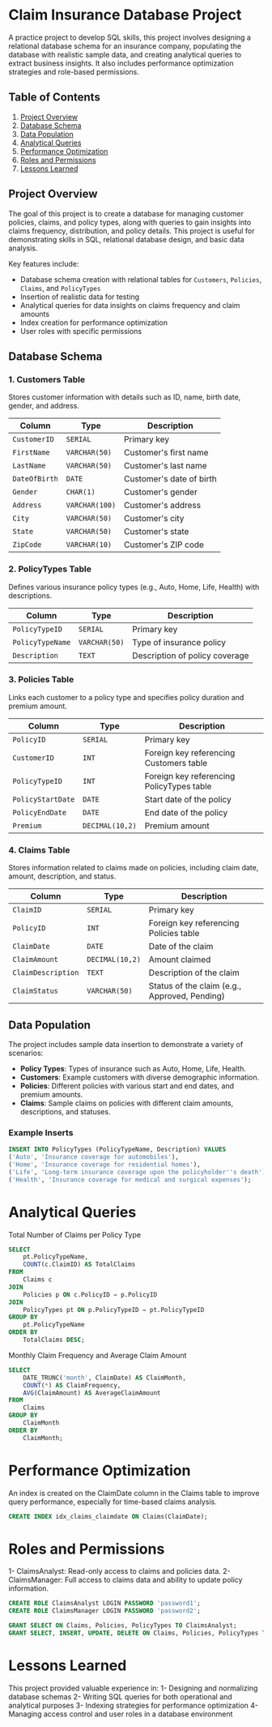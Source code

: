 
# Claim Insurance Database Project

A practice project to develop SQL skills, this project involves designing a relational database schema for an insurance company, populating the database with realistic sample data, and creating analytical queries to extract business insights. It also includes performance optimization strategies and role-based permissions.

## Table of Contents
1. [Project Overview](#project-overview)
2. [Database Schema](#database-schema)
3. [Data Population](#data-population)
4. [Analytical Queries](#analytical-queries)
5. [Performance Optimization](#performance-optimization)
6. [Roles and Permissions](#roles-and-permissions)
7. [Lessons Learned](#lessons-learned)


## Project Overview

The goal of this project is to create a database for managing customer policies, claims, and policy types, along with queries to gain insights into claims frequency, distribution, and policy details. This project is useful for demonstrating skills in SQL, relational database design, and basic data analysis.

Key features include:
- Database schema creation with relational tables for `Customers`, `Policies`, `Claims`, and `PolicyTypes`
- Insertion of realistic data for testing
- Analytical queries for data insights on claims frequency and claim amounts
- Index creation for performance optimization
- User roles with specific permissions

## Database Schema

### 1. Customers Table
Stores customer information with details such as ID, name, birth date, gender, and address.

| Column         | Type         | Description                     |
|----------------|--------------|---------------------------------|
| `CustomerID`   | `SERIAL`     | Primary key                     |
| `FirstName`    | `VARCHAR(50)`| Customer's first name           |
| `LastName`     | `VARCHAR(50)`| Customer's last name            |
| `DateOfBirth`  | `DATE`       | Customer's date of birth        |
| `Gender`       | `CHAR(1)`    | Customer's gender               |
| `Address`      | `VARCHAR(100)`| Customer's address             |
| `City`         | `VARCHAR(50)`| Customer's city                 |
| `State`        | `VARCHAR(50)`| Customer's state                |
| `ZipCode`      | `VARCHAR(10)` | Customer's ZIP code            |

### 2. PolicyTypes Table
Defines various insurance policy types (e.g., Auto, Home, Life, Health) with descriptions.

| Column           | Type           | Description                    |
|------------------|----------------|--------------------------------|
| `PolicyTypeID`   | `SERIAL`       | Primary key                    |
| `PolicyTypeName` | `VARCHAR(50)`  | Type of insurance policy       |
| `Description`    | `TEXT`         | Description of policy coverage |

### 3. Policies Table
Links each customer to a policy type and specifies policy duration and premium amount.

| Column           | Type           | Description                    |
|------------------|----------------|--------------------------------|
| `PolicyID`       | `SERIAL`       | Primary key                    |
| `CustomerID`     | `INT`          | Foreign key referencing Customers table |
| `PolicyTypeID`   | `INT`          | Foreign key referencing PolicyTypes table |
| `PolicyStartDate`| `DATE`         | Start date of the policy       |
| `PolicyEndDate`  | `DATE`         | End date of the policy         |
| `Premium`        | `DECIMAL(10,2)`| Premium amount                 |

### 4. Claims Table
Stores information related to claims made on policies, including claim date, amount, description, and status.

| Column           | Type           | Description                    |
|------------------|----------------|--------------------------------|
| `ClaimID`        | `SERIAL`       | Primary key                    |
| `PolicyID`       | `INT`          | Foreign key referencing Policies table |
| `ClaimDate`      | `DATE`         | Date of the claim              |
| `ClaimAmount`    | `DECIMAL(10,2)`| Amount claimed                 |
| `ClaimDescription`| `TEXT`        | Description of the claim       |
| `ClaimStatus`    | `VARCHAR(50)`  | Status of the claim (e.g., Approved, Pending) |

## Data Population

The project includes sample data insertion to demonstrate a variety of scenarios:
- **Policy Types**: Types of insurance such as Auto, Home, Life, Health.
- **Customers**: Example customers with diverse demographic information.
- **Policies**: Different policies with various start and end dates, and premium amounts.
- **Claims**: Sample claims on policies with different claim amounts, descriptions, and statuses.

### Example Inserts
```sql
INSERT INTO PolicyTypes (PolicyTypeName, Description) VALUES
('Auto', 'Insurance coverage for automobiles'),
('Home', 'Insurance coverage for residential homes'),
('Life', 'Long-term insurance coverage upon the policyholder''s death'),
('Health', 'Insurance coverage for medical and surgical expenses');
```

# Analytical Queries
Total Number of Claims per Policy Type
```sql
SELECT
    pt.PolicyTypeName,
    COUNT(c.ClaimID) AS TotalClaims
FROM
    Claims c
JOIN
    Policies p ON c.PolicyID = p.PolicyID
JOIN
    PolicyTypes pt ON p.PolicyTypeID = pt.PolicyTypeID
GROUP BY
    pt.PolicyTypeName
ORDER BY
    TotalClaims DESC;
```

Monthly Claim Frequency and Average Claim Amount
```sql
SELECT
    DATE_TRUNC('month', ClaimDate) AS ClaimMonth,
    COUNT(*) AS ClaimFrequency,
    AVG(ClaimAmount) AS AverageClaimAmount
FROM
    Claims
GROUP BY
    ClaimMonth
ORDER BY
    ClaimMonth;
```

# Performance Optimization
An index is created on the ClaimDate column in the Claims table to improve query performance, especially for time-based claims analysis.

```sql
CREATE INDEX idx_claims_claimdate ON Claims(ClaimDate);

```


# Roles and Permissions
   1- ClaimsAnalyst: Read-only access to claims and policies data.
   2- ClaimsManager: Full access to claims data and ability to update policy information.

   ```sql
  CREATE ROLE ClaimsAnalyst LOGIN PASSWORD 'password1';
 CREATE ROLE ClaimsManager LOGIN PASSWORD 'password2';

 GRANT SELECT ON Claims, Policies, PolicyTypes TO ClaimsAnalyst;
 GRANT SELECT, INSERT, UPDATE, DELETE ON Claims, Policies, PolicyTypes TO ClaimsManager;
```


# Lessons Learned
  This project provided valuable experience in:
    1- Designing and normalizing database schemas
    2- Writing SQL queries for both operational and analytical purposes
    3- Indexing strategies for performance optimization
    4- Managing access control and user roles in a database environment

